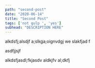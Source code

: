 ```yaml
--- 
path: "second-post" 
date: "2020-06-14" 
title: "Second Post" 
tags: ['not gulp ', 'yes']
subhead: "DESCRIPTION HERE" 
--- 
```

alkdsfj;alsdjf a;slkga;oignvdgj we
slakfjad
f

asdfjjsjf

alkdsfjasdl;fkjasdv aldkjfv
al;dkfj